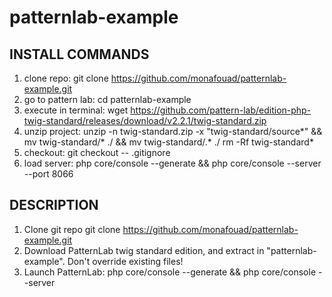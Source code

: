 # patternlab-example

INSTALL COMMANDS
----------------
1. clone repo: git clone https://github.com/monafouad/patternlab-example.git
2. go to pattern lab: cd patternlab-example
3. execute in terminal: wget https://github.com/pattern-lab/edition-php-twig-standard/releases/download/v2.2.1/twig-standard.zip
4. unzip project: unzip -n twig-standard.zip -x "twig-standard/source*" && mv twig-standard/* ./ && mv twig-standard/.* ./
rm -Rf twig-standard*
5. checkout: git checkout -- .gitignore
6. load server: php core/console --generate && php core/console --server --port 8066

DESCRIPTION
-----------
1. Clone git repo git clone https://github.com/monafouad/patternlab-example.git
2. Download PatternLab twig standard edition, and extract in "patternlab-example". Don't override existing files!
3. Launch PatternLab: php core/console --generate && php core/console --server
